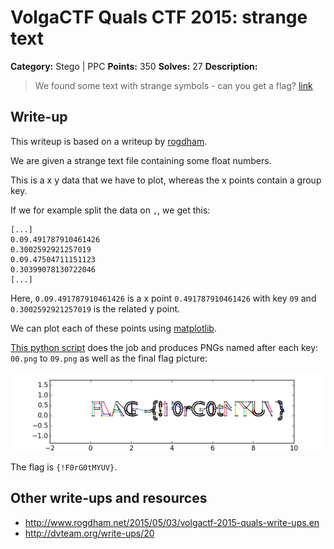 # VolgaCTF Quals CTF 2015: strange text

**Category:** Stego | PPC
**Points:** 350
**Solves:** 27
**Description:**

> We found some text with strange symbols - can you get a flag? [link](http://files.2015.volgactf.ru/strange_text/text.txt)

## Write-up

This writeup is based on a writeup by [rogdham](http://www.rogdham.net/2015/05/03/volgactf-2015-quals-write-ups.en).

We are given a strange text file containing some float numbers.

This is a x y data that we have to plot, whereas the x points contain a group key.

If we for example split the data on `,`, we get this:

```
[...]
0.09.491787910461426
0.3002592921257019
0.09.47504711151123
0.30399078130722046
[...]
```

Here, `0.09.491787910461426` is a x point `0.491787910461426` with key `09` and `0.3002592921257019` is the related y point.

We can plot each of these points using [matplotlib](http://matplotlib.org/api/pyplot_api.html).

[This python script](./plotit.py) does the job and produces PNGs named after each key: `00.png` to `09.png` as well as the final flag picture:

![](./result.png)

The flag is `{!F0rG0tMYUV}`.

## Other write-ups and resources

* <http://www.rogdham.net/2015/05/03/volgactf-2015-quals-write-ups.en> 
* <http://dvteam.org/write-ups/20>
